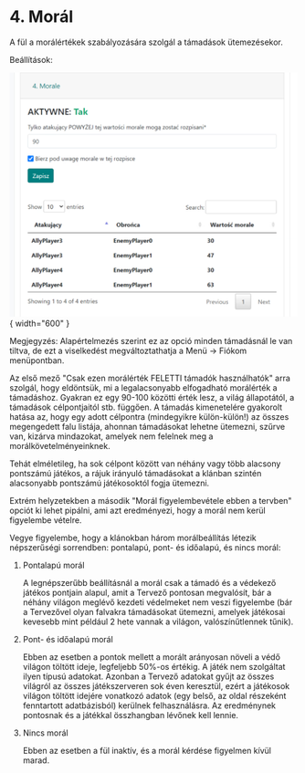 # 4. Morál

A fül a morálértékek szabályozására szolgál a támadások ütemezésekor.

Beállítások:

![alt text](image-5.png){ width="600" }

Megjegyzés: Alapértelmezés szerint ez az opció minden támadásnál le van tiltva, de ezt a viselkedést megváltoztathatja a Menü -> Fiókom menüpontban.

Az első mező "Csak ezen morálérték FELETTI támadók használhatók" arra szolgál, hogy eldöntsük, mi a legalacsonyabb elfogadható morálérték a támadáshoz. Gyakran ez egy 90-100 közötti érték lesz, a világ állapotától, a támadások célpontjaitól stb. függően. A támadás kimenetelére gyakorolt hatása az, hogy egy adott célpontra (mindegyikre külön-külön!) az összes megengedett falu listája, ahonnan támadásokat lehetne ütemezni, szűrve van, kizárva mindazokat, amelyek nem felelnek meg a morálkövetelményeinknek.

Tehát elméletileg, ha sok célpont között van néhány vagy több alacsony pontszámú játékos, a rájuk irányuló támadásokat a klánban szintén alacsonyabb pontszámú játékosoktól fogja ütemezni.

Extrém helyzetekben a második "Morál figyelembevétele ebben a tervben" opciót ki lehet pipálni, ami azt eredményezi, hogy a morál nem kerül figyelembe vételre.

Vegye figyelembe, hogy a klánokban három morálbeállítás létezik népszerűségi sorrendben: pontalapú, pont- és időalapú, és nincs morál:

1. Pontalapú morál

   A legnépszerűbb beállításnál a morál csak a támadó és a védekező játékos pontjain alapul, amit a Tervező pontosan megvalósít, bár a néhány világon meglévő kezdeti védelmeket nem veszi figyelembe (bár a Tervezővel olyan falvakra támadásokat ütemezni, amelyek játékosai kevesebb mint például 2 hete vannak a világon, valószínűtlennek tűnik).

2. Pont- és időalapú morál

   Ebben az esetben a pontok mellett a morált arányosan növeli a védő világon töltött ideje, legfeljebb 50%-os értékig. A játék nem szolgáltat ilyen típusú adatokat. Azonban a Tervező adatokat gyűjt az összes világról az összes játékszerveren sok éven keresztül, ezért a játékosok világon töltött idejére vonatkozó adatok (egy belső, az oldal részeként fenntartott adatbázisból) kerülnek felhasználásra. Az eredménynek pontosnak és a játékkal összhangban lévőnek kell lennie.

3. Nincs morál

   Ebben az esetben a fül inaktív, és a morál kérdése figyelmen kívül marad.
